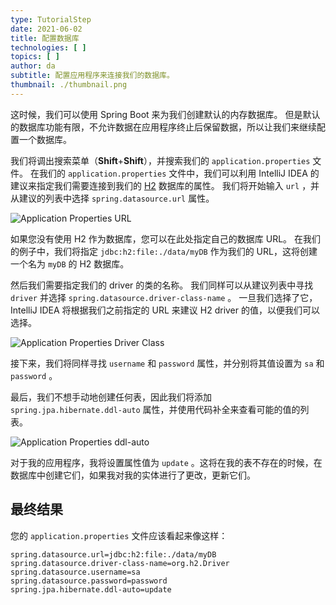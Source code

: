 ```yaml
---
type: TutorialStep
date: 2021-06-02
title: 配置数据库
technologies: [ ]
topics: [ ]
author: da
subtitle: 配置应用程序来连接我们的数据库。
thumbnail: ./thumbnail.png
---
```


这时候，我们可以使用 Spring Boot 来为我们创建默认的内存数据库。 但是默认的数据库功能有限，不允许数据在应用程序终止后保留数据，所以让我们来继续配置一个数据库。

我们将调出搜索菜单（**Shift**+**Shift**），并搜索我们的 `application.properties` 文件。 在我们的 `application.properties` 文件中，我们可以利用 IntelliJ IDEA 的建议来指定我们需要连接到我们的 [H2](https://www.h2database.com/html/main.html) 数据库的属性。 我们将开始输入 `url` ，并从建议的列表中选择 `spring.datasource.url` 属性。

![Application Properties URL](./ApplicationProperties.png)

如果您没有使用 H2 作为数据库，您可以在此处指定自己的数据库 URL。 在我们的例子中，我们将指定 `jdbc:h2:file:./data/myDB` 作为我们的 URL，这将创建一个名为 `myDB` 的 H2 数据库。

然后我们需要指定我们的 driver 的类的名称。 我们同样可以从建议列表中寻找 `driver` 并选择 `spring.datasource.driver-class-name` 。 一旦我们选择了它，IntelliJ IDEA 将根据我们之前指定的 URL 来建议 H2 driver 的值，以便我们可以选择。

![Application Properties Driver Class](./ApplicationPropertiesDriverClass.png)

接下来，我们将同样寻找 `username` 和 `password` 属性，并分别将其值设置为 `sa` 和 `password` 。

最后，我们不想手动地创建任何表，因此我们将添加 `spring.jpa.hibernate.ddl-auto` 属性，并使用代码补全来查看可能的值的列表。

![Application Properties ddl-auto](./ApplicationPropertiesDDLAuto.png)

对于我的应用程序，我将设置属性值为 `update` 。这将在我的表不存在的时候，在数据库中创建它们，如果我对我的实体进行了更改，更新它们。

## 最终结果

您的 `application.properties` 文件应该看起来像这样：

```
spring.datasource.url=jdbc:h2:file:./data/myDB
spring.datasource.driver-class-name=org.h2.Driver
spring.datasource.username=sa
spring.datasource.password=password
spring.jpa.hibernate.ddl-auto=update
```
